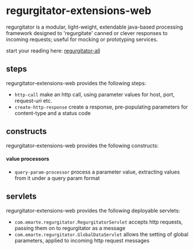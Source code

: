 # regurgitator-extensions-web

regurgitator is a modular, light-weight, extendable java-based processing framework designed to 'regurgitate' canned or clever responses to incoming requests; useful for mocking or prototyping services.

start your reading here: [regurgitator-all](http://github.com/talmeym/regurgitator-all#regurgitator)

## steps

regurgitator-extensions-web provides the following steps:
- ``http-call`` make an http call, using parameter values for host, port, request-uri etc.
- ``create-http-response`` create a response, pre-populating parameters for content-type and a status code

## constructs

regurgitator-extensions-web provides the following constructs:
#### value processors
- ``query-param-processor`` process a parameter value, extracting values from it under a query param format

## servlets

regurgitator-extensions-web provides the following deployable servlets:
- ``com.emarte.regurgitator.RegurgitatorServlet`` accepts http requests, passing them on to regurgitator as a message
- ``com.emarte.regurgitator.GlobalDataServlet`` allows the setting of global parameters, applied to incoming http request messages
